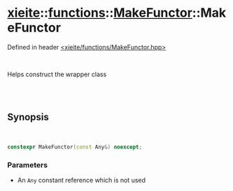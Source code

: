 # [xieite](../../../README.md)::[functions](../../functions.md)::[MakeFunctor<Any>](../MakeFunctor.md)::MakeFunctor
Defined in header [<xieite/functions/MakeFunctor.hpp>](../../../include/xieite/functions/MakeFunctor.hpp)

<br/>

Helps construct the wrapper class

<br/><br/>

## Synopsis

<br/>

```cpp
constexpr MakeFunctor(const Any&) noexcept;
```
### Parameters
- An `Any` constant reference which is not used
